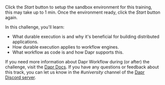 Click the *Start* button to setup the sandbox environment for this training, this may take up to 1 min. Once the environment ready, click the *Start* button again.

In this challenge, you'll learn:

- What durable execution is and why it's beneficial for building distributed applications.
- How durable execution applies to workflow engines.
- What workflow as code is and how Dapr supports this.

If you need more information about Dapr Workflow during (or after) the challenge, visit the [Dapr Docs](https://docs.dapr.io/developing-applications/building-blocks/workflow/). If you have any questions or feedback about this track, you can let us know in the *#university* channel of the [Dapr Discord server](https://bit.ly/dapr-discord).
